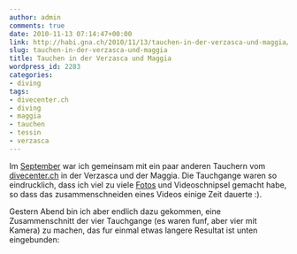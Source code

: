 ```yaml
---
author: admin
comments: true
date: 2010-11-13 07:14:47+00:00
link: http://habi.gna.ch/2010/11/13/tauchen-in-der-verzasca-und-maggia/
slug: tauchen-in-der-verzasca-und-maggia
title: Tauchen in der Verzasca und Maggia
wordpress_id: 2283
categories:
- diving
tags:
- divecenter.ch
- diving
- maggia
- tauchen
- tessin
- verzasca
---
```


Im [September](http://habi.gna.ch/2010/09/13/verzasca-posse/) war ich gemeinsam mit ein paar anderen Tauchern vom [divecenter.ch](http://www.dck.ch) in der Verzasca und der Maggia. Die Tauchgange waren so eindrucklich, dass ich viel zu viele [Fotos](http://www.flickr.com/photos/habi/sets/72157625424985236/) und Videoschnipsel gemacht habe, so dass das zusammenschneiden eines Videos einige Zeit dauerte :).




Gestern Abend bin ich aber endlich dazu gekommen, eine Zusammenschnitt der vier Tauchgange (es waren funf, aber vier mit Kamera) zu machen, das fur einmal etwas langere Resultat ist unten eingebunden:






